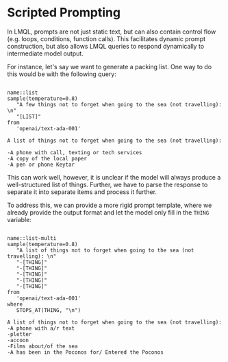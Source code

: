 # Scripted Prompting

In LMQL, prompts are not just static text, but can also contain control flow (e.g. loops, conditions, function calls). This facilitates dynamic prompt construction, but also allows LMQL queries to respond dynamically to intermediate model output. 

For instance, let's say we want to generate a packing list. One way to do this would be with the following query:

```{lmql}
  
name::list
sample(temperature=0.8)
   "A few things not to forget when going to the sea (not travelling): \n"
   "[LIST]"
from
   'openai/text-ada-001'
```

```model-output
A list of things not to forget when going to the sea (not travelling):

-A phone with call, texting or tech services
-A copy of the local paper
-A pen or phone Keytar
```

This can work well, however, it is unclear if the model will always produce a well-structured list of things. Further, we have to parse the response to separate it into separate items and process it further.

To address this, we can provide a more rigid prompt template, where we already provide the output format and let the model only fill in the `THING` variable:

```{lmql}

name::list-multi
sample(temperature=0.8)
   "A list of things not to forget when going to the sea (not travelling): \n"
   "-[THING]"
   "-[THING]"
   "-[THING]"
   "-[THING]"
   "-[THING]"
from
   'openai/text-ada-001'
where
   STOPS_AT(THING, "\n")
```

```model-output
A list of things not to forget when going to the sea (not travelling):
-A phone with a/r text
-pletter
-accoon
-Films about/of the sea
-A has been in the Poconos for/ Entered the Poconos
```